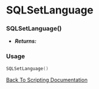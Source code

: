 # SQLSetLanguage

### SQLSetLanguage()
- ***Returns:*** 

### Usage

```Lua
SQLSetLanguage()
```


[Back To Scripting Documentation](../README.md)
